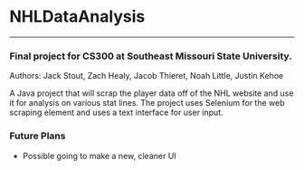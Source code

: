 # NHLDataAnalysis
-------------------
### Final project for CS300 at Southeast Missouri State University.
Authors: Jack Stout, Zach Healy, Jacob Thieret, Noah Little, Justin Kehoe

A Java project that will scrap the player data off of the NHL website and use it for analysis on various stat lines. The project uses Selenium for the web scraping element and uses a text interface for user input.

### Future Plans
 - Possible going to make a new, cleaner UI
